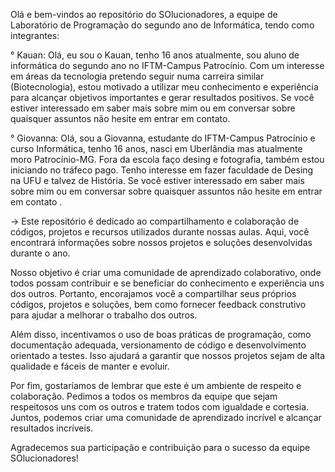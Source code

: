 Olá e bem-vindos ao repositório do SOlucionadores, a equipe de Laboratório de Programação do segundo ano de Informática, tendo como integrantes:

 ° Kauan: Olá, eu sou o Kauan, tenho 16 anos atualmente,  sou aluno de informática do segundo ano no IFTM-Campus Patrocínio. Com um interesse em áreas da tecnologia pretendo seguir numa carreira similar (Biotecnologia), estou motivado a utilizar meu conhecimento e experiência para alcançar objetivos importantes e gerar resultados positivos. Se você estiver interessado em saber mais sobre mim ou em conversar sobre quaisquer assuntos não hesite em entrar em contato.
 
 ° Giovanna: Olá, sou a Giovanna, estudante do IFTM-Campus Patrocínio e curso Informática, tenho 16 anos, nasci em Uberlândia mas atualmente moro Patrocínio-MG. Fora da escola faço desing e fotografia, também estou iniciando no tráfeco pago. Tenho interesse em fazer faculdade de Desing na UFU e talvez de História. Se você estiver interessado em saber mais sobre mim ou em conversar sobre quaisquer assuntos não hesite em entrar em contato . 

 -> Este repositório é dedicado ao compartilhamento e colaboração de códigos, projetos e recursos utilizados durante nossas aulas. Aqui, você encontrará informações sobre nossos projetos e soluções desenvolvidas durante o ano.

Nosso objetivo é criar uma comunidade de aprendizado colaborativo, onde todos possam contribuir e se beneficiar do conhecimento e experiência uns dos outros. Portanto, encorajamos você a compartilhar seus próprios códigos, projetos e soluções, bem como fornecer feedback construtivo para ajudar a melhorar o trabalho dos outros.

Além disso, incentivamos o uso de boas práticas de programação, como documentação adequada, versionamento de código e desenvolvimento orientado a testes. Isso ajudará a garantir que nossos projetos sejam de alta qualidade e fáceis de manter e evoluir.

Por fim, gostaríamos de lembrar que este é um ambiente de respeito e colaboração. Pedimos a todos os membros da equipe que sejam respeitosos uns com os outros e tratem todos com igualdade e cortesia. Juntos, podemos criar uma comunidade de aprendizado incrível e alcançar resultados incríveis.

Agradecemos sua participação e contribuição para o sucesso da equipe SOlucionadores!
